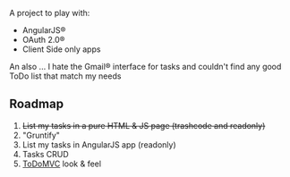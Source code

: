 A project to play with:
 * AngularJS®
 * OAuth 2.0®
 * Client Side only apps

An also ... I hate the Gmail® interface for tasks and couldn't find any good ToDo list that match my needs

Roadmap
-------
 1. <del>List my tasks in a pure HTML & JS page (trashcode and readonly)</del>
 1. "Gruntify"
 1. List my tasks in AngularJS app (readonly)
 1. Tasks CRUD
 1. [ToDoMVC](http://todomvc.com/) look & feel